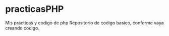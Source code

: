 # practicasPHP
Mis practicas y codigo de php
Repositorio de codigo basico, conforme vaya creando codigo.
